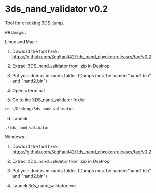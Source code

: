 # 3ds_nand_validator v0.2

Tool for checking 3DS dump.

##Usage :

Linux and Mac :

1) Dowload the tool here : https://github.com/SegFault42/3ds_nand_checker/releases/tag/v0.2

2) Extract 3DS_nand_validator from .zip in Desktop

3) Put your dumps in nands folder. (Dumps must be named "nand1.bin" and "nand2.bin")

4) Open a terminal

5) Go to the 3DS_nand_validator folder

```bash
cd ~/Desktop/3ds_nand_validator
```
6) Launch
```bash
./3ds_nand_validator
```

Windows :

1) Dowload the tool here : https://github.com/SegFault42/3ds_nand_checker/releases/tag/v0.2

2) Extract 3DS_nand_validator from .zip in Desktop

3) Put your dumps in nands folder. (Dumps must be named "nand1.bin" and "nand2.bin")

4) Launch 3ds_nand_validator.exe
